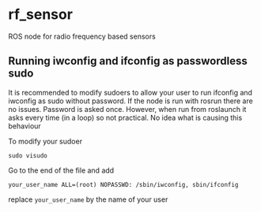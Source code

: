 # rf_sensor
ROS node for radio frequency based sensors

## Running iwconfig and ifconfig as passwordless sudo
It is recommended to modify sudoers to allow your user to run ifconfig and iwconfig as sudo without password.
If the node is run with rosrun there are no issues. Password is asked once.
However, when run from roslaunch it asks every time (in a loop) so not practical. No idea what is causing this behaviour

To modify your sudoer
```
sudo visudo 
```
Go to the end of the file and add

```
your_user_name ALL=(root) NOPASSWD: /sbin/iwconfig, sbin/ifconfig
```

replace `your_user_name` by the name of your user

